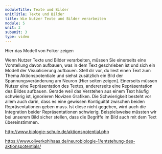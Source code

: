 ```yaml
---
moduleTitle: Texte und Bilder
unitTitle: Texte und Bilder
title: Wie Nutzer Texte und Bilder verarbeiten
module: 5
unit: 2
subunit: 3
type: video
---
```


Hier das Modell von Folker zeigen 

Wenn Nutzer Texte und Bilder verarbeiten, müssen Sie einerseits eine Vorstellung davon aufbauen, was in dem Text geschrieben ist und sich ein Modell der Visualisierung aufbauen. Stell dir vor, du liest einen Text zum Thema Aktionspotentiale und siehst zusätzlich ein Bild der Spannungsveränderung am Neuron [Hier seiten zeigen]. Einerseits müssen Nutzer eine Repräsentation des Textes, andererseits eine Repräsentation des Bildes aufbauen. Gerade weil das Verstehen aus einem Text häufig schwierig ist, ignorieren Novizen Grafiken. Die Schwierigkeit besteht vor allem auch darin, dass es eine gewissen Kontiguität zwischen beiden Repräsentationen geben muss. Ist diese nicht gegeben, wird auch die Integration beider Repräsentationen schwierig. Beispielsweise müssten wir bei unserem Bild sicher stellen, dass die Begriffe im Bild auch mit dem Text übereinstimmen. 


http://www.biologie-schule.de/aktionspotential.php

https://www.oliverkohlhaas.de/neurobiologie-1/entstehung-des-aktionspotentials/